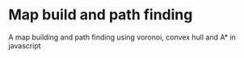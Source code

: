 # Map build and path finding
 A map building and path finding using voronoi, convex hull and A* in javascript
